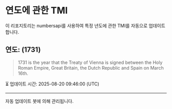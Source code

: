 
# 연도에 관한 TMI

이 리포지토리는 numbersapi를 사용하여 특정 년도에 관한 TMI를 자동으로 업데이트합니다.

## 연도: (1731)
> 1731 is the year that the Treaty of Vienna is signed between the Holy Roman Empire, Great Britain, the Dutch Republic and Spain on March 16th.

⏳ 업데이트 시간: 2025-08-20 09:46:00 (UTC)

---
자동 업데이트 봇에 의해 관리됩니다.
